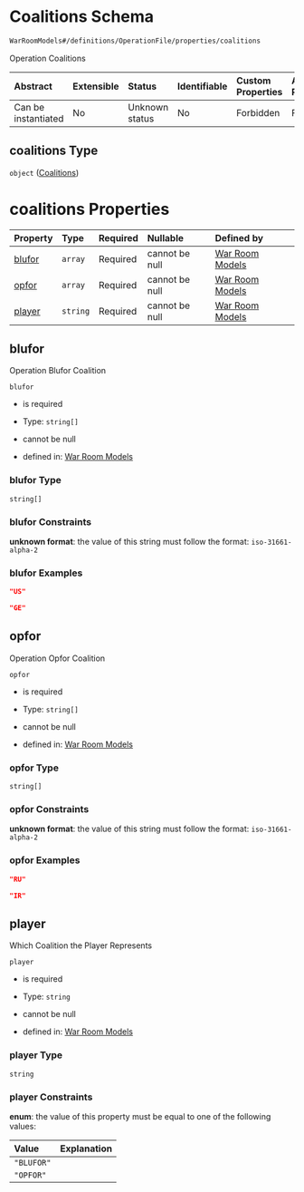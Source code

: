 # Coalitions Schema

```txt
WarRoomModels#/definitions/OperationFile/properties/coalitions
```

Operation Coalitions

| Abstract            | Extensible | Status         | Identifiable | Custom Properties | Additional Properties | Access Restrictions | Defined In                                                        |
| :------------------ | :--------- | :------------- | :----------- | :---------------- | :-------------------- | :------------------ | :---------------------------------------------------------------- |
| Can be instantiated | No         | Unknown status | No           | Forbidden         | Forbidden             | none                | [models.schema.json\*](models.schema.json "open original schema") |

## coalitions Type

`object` ([Coalitions](models-definitions-operation-file-properties-coalitions.md))

# coalitions Properties

| Property          | Type     | Required | Nullable       | Defined by                                                                                                                                                                         |
| :---------------- | :------- | :------- | :------------- | :--------------------------------------------------------------------------------------------------------------------------------------------------------------------------------- |
| [blufor](#blufor) | `array`  | Required | cannot be null | [War Room Models](models-definitions-operation-file-properties-coalitions-properties-blufor.md "WarRoomModels#/definitions/OperationFile/properties/coalitions/properties/blufor") |
| [opfor](#opfor)   | `array`  | Required | cannot be null | [War Room Models](models-definitions-operation-file-properties-coalitions-properties-opfor.md "WarRoomModels#/definitions/OperationFile/properties/coalitions/properties/opfor")   |
| [player](#player) | `string` | Required | cannot be null | [War Room Models](models-definitions-operation-file-properties-coalitions-properties-player.md "WarRoomModels#/definitions/OperationFile/properties/coalitions/properties/player") |

## blufor

Operation Blufor Coalition

`blufor`

*   is required

*   Type: `string[]`

*   cannot be null

*   defined in: [War Room Models](models-definitions-operation-file-properties-coalitions-properties-blufor.md "WarRoomModels#/definitions/OperationFile/properties/coalitions/properties/blufor")

### blufor Type

`string[]`

### blufor Constraints

**unknown format**: the value of this string must follow the format: `iso-31661-alpha-2`

### blufor Examples

```json
"US"
```

```json
"GE"
```

## opfor

Operation Opfor Coalition

`opfor`

*   is required

*   Type: `string[]`

*   cannot be null

*   defined in: [War Room Models](models-definitions-operation-file-properties-coalitions-properties-opfor.md "WarRoomModels#/definitions/OperationFile/properties/coalitions/properties/opfor")

### opfor Type

`string[]`

### opfor Constraints

**unknown format**: the value of this string must follow the format: `iso-31661-alpha-2`

### opfor Examples

```json
"RU"
```

```json
"IR"
```

## player

Which Coalition the Player Represents

`player`

*   is required

*   Type: `string`

*   cannot be null

*   defined in: [War Room Models](models-definitions-operation-file-properties-coalitions-properties-player.md "WarRoomModels#/definitions/OperationFile/properties/coalitions/properties/player")

### player Type

`string`

### player Constraints

**enum**: the value of this property must be equal to one of the following values:

| Value      | Explanation |
| :--------- | :---------- |
| `"BLUFOR"` |             |
| `"OPFOR"`  |             |

